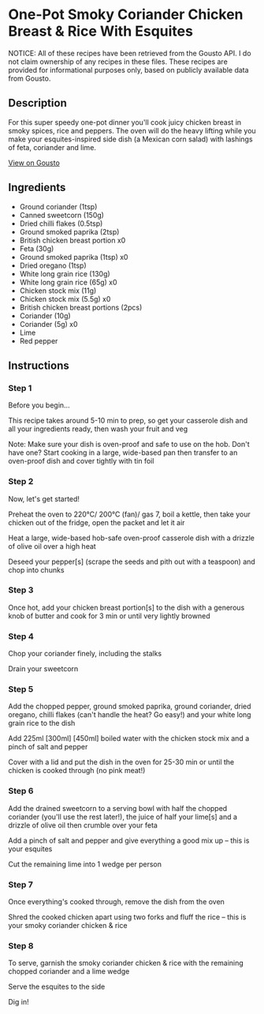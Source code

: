 # One-Pot Smoky Coriander Chicken Breast & Rice With Esquites

NOTICE: All of these recipes have been retrieved from the Gousto API. I do not claim ownership of any recipes in these files. These recipes are provided for informational purposes only, based on publicly available data from Gousto.

## Description

For this super speedy one-pot dinner you'll cook juicy chicken breast in smoky spices, rice and peppers. The oven will do the heavy lifting while you make your esquites-inspired side dish (a Mexican corn salad) with lashings of feta, coriander and lime.  

[View on Gousto](https://www.gousto.co.uk/recipes/cookbook/one-pot-smoky-coriander-chicken-breast-rice-with-esquites)

## Ingredients

- Ground coriander (1tsp)
- Canned sweetcorn (150g)
- Dried chilli flakes (0.5tsp)
- Ground smoked paprika (2tsp)
- British chicken breast portion x0
- Feta (30g)
- Ground smoked paprika (1tsp) x0
- Dried oregano (1tsp)
- White long grain rice (130g)
- White long grain rice (65g) x0
- Chicken stock mix (11g)
- Chicken stock mix (5.5g) x0
- British chicken breast portions (2pcs)
- Coriander (10g)
- Coriander (5g) x0
- Lime
- Red pepper

## Instructions


### Step 1

Before you begin...

This recipe takes around 5-10 min to prep, so get your casserole dish and all your ingredients ready, then wash your fruit and veg

Note: Make sure your dish is oven-proof and safe to use on the hob. Don't have one? Start cooking in a large, wide-based pan then transfer to an oven-proof dish and cover tightly with tin foil


### Step 2

Now, let's get started!

Preheat the oven to 220°C/ 200°C (fan)/ gas 7, boil a kettle, then take your chicken out of the fridge, open the packet and let it air

Heat a large, wide-based hob-safe oven-proof casserole dish with a drizzle of olive oil over a high heat

Deseed your pepper[s] (scrape the seeds and pith out with a teaspoon) and chop into chunks


### Step 3

Once hot, add your chicken breast portion[s] to the dish with a generous knob of butter and cook for 3 min or until very lightly browned


### Step 4

Chop your coriander finely, including the stalks

Drain your sweetcorn


### Step 5

Add the chopped pepper, ground smoked paprika, ground coriander, dried oregano, chilli flakes (can't handle the heat? Go easy!) and your white long grain rice to the dish

Add 225ml <span class="text-purple">[300ml] </span><span class="text-danger">[450ml]</span> boiled water with the chicken stock mix and a pinch of salt and pepper

Cover with a lid and put the dish in the oven for 25-30 min or until the chicken is cooked through (no pink meat!)


### Step 6

Add the drained sweetcorn to a serving bowl with half the chopped coriander (you'll use the rest later!), the juice of half your lime[s] and a drizzle of olive oil then crumble over your feta

Add a pinch of salt and pepper and give everything a good mix up – this is your esquites

Cut the remaining lime into 1 wedge per person


### Step 7

Once everything's cooked through, remove the dish from the oven

Shred the cooked chicken apart using two forks and fluff the rice – this is your smoky coriander chicken & rice

### Step 8

To serve, garnish the smoky coriander chicken & rice with the remaining chopped coriander and a lime wedge

Serve the esquites to the side

Dig in!

